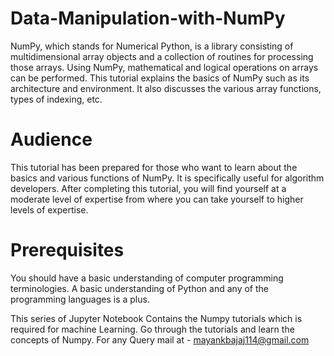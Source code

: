 # Data-Manipulation-with-NumPy
NumPy, which stands for Numerical Python, is a library consisting of multidimensional array objects and a collection of routines for processing those arrays. Using NumPy, mathematical and logical operations on arrays can be performed. This tutorial explains the basics of NumPy such as its architecture and environment. It also discusses the various array functions, types of indexing, etc.

# Audience
This tutorial has been prepared for those who want to learn about the basics and various functions of NumPy. It is specifically useful for algorithm developers. After completing this tutorial, you will find yourself at a moderate level of expertise from where you can take yourself to higher levels of expertise.

# Prerequisites
You should have a basic understanding of computer programming terminologies. A basic understanding of Python and any of the programming languages is a plus.


This series of Jupyter Notebook Contains the Numpy tutorials which is required for machine Learning. Go through the tutorials and learn the concepts 
of Numpy.
For any Query mail at - mayankbajaj114@gmail.com
